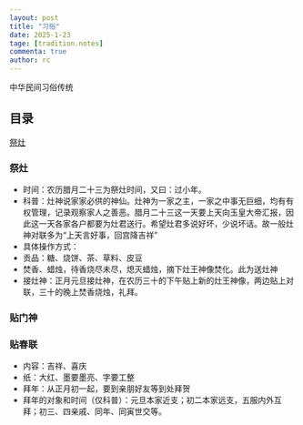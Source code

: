 ```yaml
---
layout: post
title: "习俗"
date: 2025-1-23
tage: [tradition.notes]
commenta: true
author: rc
---
```


中华民间习俗传统

<!-- more -->

## 目录
[祭灶](#祭灶)




### 祭灶
 - 时间：农历腊月二十三为祭灶时间，又曰：过小年。
 - 科普：灶神说家家必供的神仙。灶神为一家之主，一家之中事无巨细，均有有权管理，记录观察家人之善恶。腊月二十三这一天要上天向玉皇大帝汇报，因此这一天各家各户都要为灶君送行。希望灶君多说好坏，少说坏话。故一般灶神对联多为“上天言好事，回宫降吉祥”
 - 具体操作方式：
 - 贡品：糖、烧饼、茶、草料、皮豆
 - 焚香、蜡烛，待香烧尽未尽，熄灭蜡烛，摘下灶王神像焚化。此为送灶神
 - 接灶神：正月元旦接灶神，在农历三十的下午贴上新的灶王神像，两边贴上对联，三十的晚上焚香烧烛，礼拜。



### 贴门神

### 贴春联
- 内容：吉祥、喜庆
- 纸：大红、墨要墨亮、字要工整
- 拜年：从正月初一起，要到亲朋好友等到处拜贺
- 拜年的对象和时间（仅科普）：元旦本家近支；初二本家远支，五服内外互拜；初三、四亲戚、同年、同寅世交等。

 
